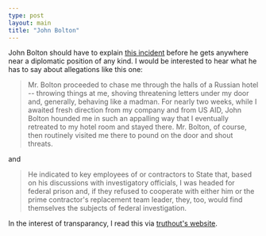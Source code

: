 ```yaml
---
type: post
layout: main
title: "John Bolton"
---
```

John Bolton should have to explain [this
incident](http://www.dailykos.com/story/2005/4/15/101542/050) before he gets
anywhere near a diplomatic position of any kind. I would be interested to hear
what he has to say about allegations like this one:

> Mr. Bolton proceeded to chase me through the halls of a Russian hotel --
throwing things at me, shoving threatening letters under my door and,
generally, behaving like a madman. For nearly two weeks, while I awaited fresh
direction from my company and from US AID, John Bolton hounded me in such an
appalling way that I eventually retreated to my hotel room and stayed there.
Mr. Bolton, of course, then routinely visited me there to pound on the door
and shout threats.

and

> He indicated to key employees of or contractors to State that, based on his
discussions with investigatory officials, I was headed for federal prison and,
if they refused to cooperate with either him or the prime contractor's
replacement team leader, they, too, would find themselves the subjects of
federal investigation.

In the interest of transparancy, I read this via [truthout's
website](http://www.truthout.org/index.htm).

